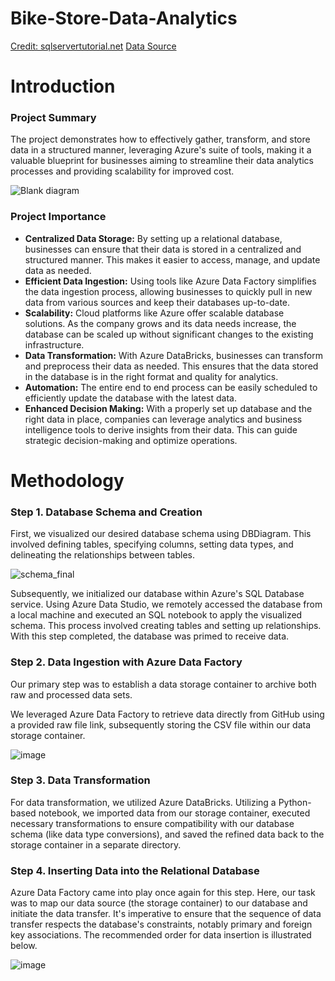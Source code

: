 # Bike-Store-Data-Analytics

[Credit: sqlservertutorial.net](http://sqlservertutorial.net)
[Data Source](https://www.kaggle.com/datasets/dillonmyrick/bike-store-sample-database?select=brands.csv)

# Introduction

### Project Summary

The project demonstrates how to effectively gather, transform, and store data in a structured manner, leveraging Azure's suite of tools, making it a valuable blueprint for businesses aiming to streamline their data analytics processes and providing scalability for improved cost.

![Blank diagram](https://github.com/chrisxj33/Bike-Store-Data-Analytics/assets/53899548/5e165ff6-d06a-4a76-935b-82eb50f2b642)

### Project Importance
- **Centralized Data Storage:** By setting up a relational database, businesses can ensure that their data is stored in a centralized and structured manner. This makes it easier to access, manage, and update data as needed.
- **Efficient Data Ingestion:** Using tools like Azure Data Factory simplifies the data ingestion process, allowing businesses to quickly pull in new data from various sources and keep their databases up-to-date.
- **Scalability:** Cloud platforms like Azure offer scalable database solutions. As the company grows and its data needs increase, the database can be scaled up without significant changes to the existing infrastructure.
- **Data Transformation:** With Azure DataBricks, businesses can transform and preprocess their data as needed. This ensures that the data stored in the database is in the right format and quality for analytics.
- **Automation:** The entire end to end process can be easily scheduled to efficiently update the database with the latest data.
- **Enhanced Decision Making:** With a properly set up database and the right data in place, companies can leverage analytics and business intelligence tools to derive insights from their data. This can guide strategic decision-making and optimize operations.

# Methodology

### Step 1. Database Schema and Creation

First, we visualized our desired database schema using DBDiagram. This involved defining tables, specifying columns, setting data types, and delineating the relationships between tables.

![schema_final](https://github.com/chrisxj33/Bike-Store-Data-Analytics/assets/53899548/8f92c7f7-5888-4357-a60c-011aecb06e97)

Subsequently, we initialized our database within Azure's SQL Database service. Using Azure Data Studio, we remotely accessed the database from a local machine and executed an SQL notebook to apply the visualized schema. This process involved creating tables and setting up relationships. With this step completed, the database was primed to receive data.

### Step 2. Data Ingestion with Azure Data Factory

Our primary step was to establish a data storage container to archive both raw and processed data sets.

We leveraged Azure Data Factory to retrieve data directly from GitHub using a provided raw file link, subsequently storing the CSV file within our data storage container.

![image](https://github.com/chrisxj33/Bike-Store-Data-Analytics/assets/53899548/703b19a4-78a9-448a-9916-4ea4dfbecb8d)

### Step 3. Data Transformation

For data transformation, we utilized Azure DataBricks. Utilizing a Python-based notebook, we imported data from our storage container, executed necessary transformations to ensure compatibility with our database schema (like data type conversions), and saved the refined data back to the storage container in a separate directory.

### Step 4. Inserting Data into the Relational Database

Azure Data Factory came into play once again for this step. Here, our task was to map our data source (the storage container) to our database and initiate the data transfer. It's imperative to ensure that the sequence of data transfer respects the database's constraints, notably primary and foreign key associations. The recommended order for data insertion is illustrated below.

![image](https://github.com/chrisxj33/Bike-Store-Data-Analytics/assets/53899548/28fc04ca-f764-4a90-845a-d51c981bb13f)

